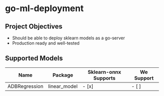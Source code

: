 # go-ml-deployment


## Project Objectives

- Should be able to deploy sklearn models as a go-server
- Production ready and well-tested

## Supported Models
| Name | Package | Sklearn-onnx Supports | We Support |
| ---- | ------- | --------------------- | ---------- |
| ADBRegression | linear_model | - [x] | - [ ] |
